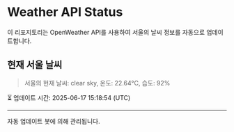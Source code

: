 
# Weather API Status

이 리포지토리는 OpenWeather API를 사용하여 서울의 날씨 정보를 자동으로 업데이트합니다.

## 현재 서울 날씨
> 서울의 현재 날씨: clear sky, 온도: 22.64°C, 습도: 92%

⏳ 업데이트 시간: 2025-06-17 15:18:54 (UTC)

---
자동 업데이트 봇에 의해 관리됩니다.
